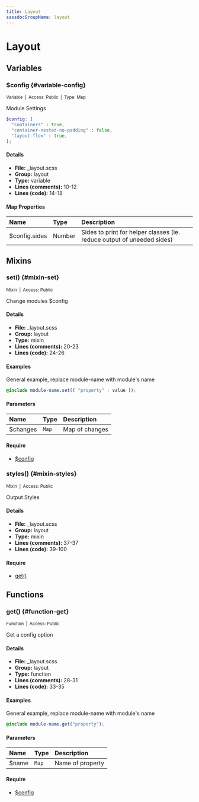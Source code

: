 ```yaml
---
title: Layout
sassdocGroupName: layout
---
```



# Layout





## Variables




###  $config {#variable-config} 

<small>Variable&ensp;|&ensp;Access: Public&ensp;|&ensp;Type: Map</small>

  

Module Settings
    
    

``` scss
$config: (
  "containers" : true,
  "container-nested-no-padding" : false,
  "layout-flex" : true,
);
```
  

#### Details

- **File:** _layout.scss
- **Group:** layout
- **Type:** variable
- **Lines (comments):** 10-12
- **Lines (code):** 14-18
    
    

#### Map Properties


|Name|Type|Description|
|:--|:--|:--|
|$config.sides|Number|Sides to print for helper classes (ie. reduce output of uneeded sides)|

    
  

## Mixins




###  set() {#mixin-set} 

<small>Mixin&ensp;|&ensp;Access: Public</small>

  

Change modules $config
    
    

#### Details

- **File:** _layout.scss
- **Group:** layout
- **Type:** mixin
- **Lines (comments):** 20-23
- **Lines (code):** 24-26
    
    

#### Examples

General example, replace module-name with module's name      


``` scss
@include module-name.set(( "property" : value ));
```
  

      

#### Parameters


|Name|Type|Description|
|:--|:--|:--|
|$changes|`Map`|Map of changes|

    

#### Require

- [$config](/api/sass/base/elements/#variable-config)
  


###  styles() {#mixin-styles} 

<small>Mixin&ensp;|&ensp;Access: Public</small>

  

Output Styles 
    
    

#### Details

- **File:** _layout.scss
- **Group:** layout
- **Type:** mixin
- **Lines (comments):** 37-37
- **Lines (code):** 39-100
    
    

#### Require

- [get()](/api/sass/base/elements/#function-get)
  
  

## Functions




###  get() {#function-get} 

<small>Function&ensp;|&ensp;Access: Public</small>

  

Get a config option
    
    

#### Details

- **File:** _layout.scss
- **Group:** layout
- **Type:** function
- **Lines (comments):** 28-31
- **Lines (code):** 33-35
    
    

#### Examples

General example, replace module-name with module's name      


``` scss
@include module-name.get("property");
```
  

      

#### Parameters


|Name|Type|Description|
|:--|:--|:--|
|$name|`Map`|Name of property|

    

#### Require

- [$config](/api/sass/base/elements/#variable-config)
  
  
  